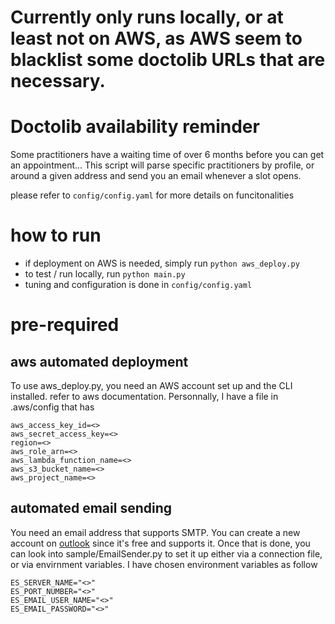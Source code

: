 # Currently only runs locally, or at least not on AWS, as AWS seem to blacklist some doctolib URLs that are necessary.

# Doctolib availability reminder

Some practitioners have a waiting time of over 6 months before you can get an appointment...
This script will parse specific practitioners by profile, or around a given address and send you an email whenever a slot opens.

please refer to `config/config.yaml` for more details on funcitonalities

# how to run
- if deployment on AWS is needed, simply run `python aws_deploy.py`
- to test / run locally, run `python main.py`
- tuning and configuration is done in `config/config.yaml`

# pre-required

## aws automated deployment
To use aws_deploy.py, you need an AWS account set up and the CLI installed. refer to aws documentation.
Personnally, I have a file in .aws/config that has 
```
aws_access_key_id=<>
aws_secret_access_key=<>
region=<>
aws_role_arn=<>
aws_lambda_function_name=<>
aws_s3_bucket_name=<>
aws_project_name=<>
```

## automated email sending
You need an email address that supports SMTP. You can create a new account on [outlook](https://signup.live.com/) since it's free and supports it.
Once that is done, you can look into sample/EmailSender.py to set it up either via a connection file, or via envirnment variables. 
I have chosen environment variables as follow
```
ES_SERVER_NAME="<>"
ES_PORT_NUMBER="<>"
ES_EMAIL_USER_NAME="<>"
ES_EMAIL_PASSWORD="<>"
```
